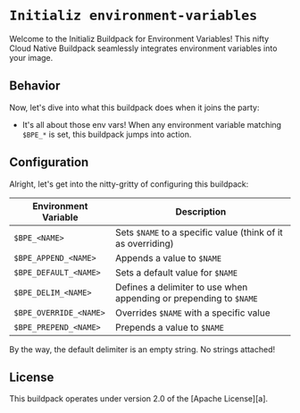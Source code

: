 # `Initializ environment-variables`

Welcome to the Initializ Buildpack for Environment Variables! This nifty Cloud Native Buildpack seamlessly integrates environment variables into your image.

## Behavior

Now, let's dive into what this buildpack does when it joins the party:

* It's all about those env vars! When any environment variable matching `$BPE_*` is set, this buildpack jumps into action.

## Configuration

Alright, let's get into the nitty-gritty of configuring this buildpack:

| Environment Variable   | Description                                                |
| ---------------------- | ---------------------------------------------------------- |
| `$BPE_<NAME>`          | Sets `$NAME` to a specific value (think of it as overriding) |
| `$BPE_APPEND_<NAME>`   | Appends a value to `$NAME`                                  |
| `$BPE_DEFAULT_<NAME>`  | Sets a default value for `$NAME`                            |
| `$BPE_DELIM_<NAME>`    | Defines a delimiter to use when appending or prepending to `$NAME` |
| `$BPE_OVERRIDE_<NAME>` | Overrides `$NAME` with a specific value                    |
| `$BPE_PREPEND_<NAME>`  | Prepends a value to `$NAME`                                 |

By the way, the default delimiter is an empty string. No strings attached!

## License

This buildpack operates under version 2.0 of the [Apache License][a].
